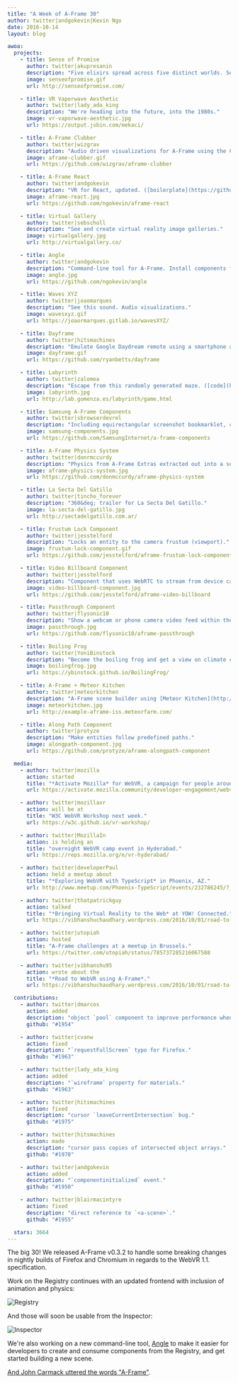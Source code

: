 ```yaml
---
title: "A Week of A-Frame 30"
author: twitter|andgokevin|Kevin Ngo
date: 2016-10-14
layout: blog

awoa:
  projects:
    - title: Sense of Promise
      author: twitter|akupresanin
      description: "Five elixirs spread across five distinct worlds. See them before they are purchased off the block chain and disappear forever."
      image: senseofpromise.gif
      url: http://senseofpromise.com/

    - title: VR Vaporwave Aesthetic
      author: twitter|lady_ada_king
      description: "We're heading into the future, into the 1980s."
      image: vr-vaporwave-aesthetic.jpg
      url: https://output.jsbin.com/mekaci/

    - title: A-Frame Clubber
      author: twitter|wizgrav
      description: "Audio driven visualizations for A-Frame using the Clubber rhythm analysis library."
      image: aframe-clubber.gif
      url: https://github.com/wizgrav/aframe-clubber

    - title: A-Frame React
      author: twitter|andgokevin
      description: "VR for React, updated. ([boilerplate](https://github.com/ngokevin/aframe-react-boilerplate))"
      image: aframe-react.jpg
      url: https://github.com/ngokevin/aframe-react

    - title: Virtual Gallery
      author: twitter|sebscholl
      description: "See and create virtual reality image galleries."
      image: virtualgallery.jpg
      url: http://virtualgallery.co/

    - title: Angle
      author: twitter|andgokevin
      description: "Command-line tool for A-Frame. Install components from the Registry, and quickly get started with component and scene scaffolding templates."
      image: angle.jpg
      url: https://github.com/ngokevin/angle

    - title: Waves XYZ
      author: twitter|joaomarques
      description: "See this sound. Audio visualizations."
      image: wavesxyz.gif
      url: https://joaormarques.gitlab.io/wavesXYZ/

    - title: Dayframe
      author: twitter|hitsmachines
      description: "Emulate Google Daydream remote using a smartphone and WebSockets."
      image: dayframe.gif
      url: https://github.com/ryanbetts/dayframe

    - title: Labyrinth
      author: twitter|zalomea
      description: "Escape from this randomly generated maze. ([code](https://github.com/zalomea/aframe-labyrinth)"
      image: labyrinth.jpg
      url: http://lab.gomenza.es/labyrinth/game.html

    - title: Samsung A-Frame Components
      author: twitter|sbrowserdevrel
      description: "Including equirectangular screenshot bookmarklet, clone, curves, follow, ocean plane."
      image: samsung-components.jpg
      url: https://github.com/SamsungInternet/a-frame-components

    - title: A-Frame Physics System
      author: twitter|donrmccurdy
      description: "Physics from A-Frame Extras extracted out into a separate project."
      image: aframe-physics-system.jpg
      url: https://github.com/donmccurdy/aframe-physics-system

    - title: La Secta Del Gatillo
      author: twitter|tincho_forever
      description: "360&deg; trailer for La Secta Del Gatillo."
      image: la-secta-del-gatillo.jpg
      url: http://sectadelgatillo.com.ar/

    - title: Frustum Lock Component
      author: twitter|jesstelford
      description: "Locks an entity to the camera frustum (viewport)."
      image: frustum-lock-component.gif
      url: https://github.com/jesstelford/aframe-frustum-lock-component

    - title: Video Billboard Component
      author: twitter|jesstelford
      description: "Component that uses WebRTC to stream from device camera onto a plane in the scene."
      image: video-billboard-component.jpg
      url: https://github.com/jesstelford/aframe-video-billboard

    - title: Passthrough Component
      author: twitter|flysonic10
      description: "Show a webcam or phone camera video feed within the scene."
      image: passthrough.jpg
      url: https://github.com/flysonic10/aframe-passthrough

    - title: Boiling Frog
      author: twitter|YoniBinstock
      description: "Become the boiling frog and get a view on climate change."
      image: boilingfrog.jpg
      url: https://ybinstock.github.io/BoilingFrog/

    - title: A-Frame + Meteor Kitchen
      author: twitter|meteorkitchen
      description: "A-Frame scene builder using [Meteor Kitchen](http://www.meteorkitchen.com/). ([code](http://example-aframe-iss.meteorfarm.com/))"
      image: meteorkitchen.jpg
      url: http://example-aframe-iss.meteorfarm.com/

    - title: Along Path Component
      author: twitter|protyze
      description: "Make entities follow predefined paths."
      image: alongpath-component.jpg
      url: https://github.com/protyze/aframe-alongpath-component

  media:
    - author: twitter|mozilla
      action: started
      title: "*Activate Mozilla* for WebVR, a campaign for people around the world to spread WebVR."
      url: https://activate.mozilla.community/developer-engagement/webvr-camp/

    - author: twitter|mozillavr
      action: will be at
      title: "W3C WebVR Workshop next week."
      url: https://w3c.github.io/vr-workshop/

    - author: twitter|MozillaIn
      action: is holding an
      title: "overnight WebVR camp event in Hyderabad."
      url: https://reps.mozilla.org/e/vr-hyderabad/

    - author: twitter|developerPaul
      action: held a meetup about
      title: "*Exploring WebVR with TypeScript* in Phoenix, AZ."
      url: http://www.meetup.com/Phoenix-TypeScript/events/232786245/?_af=event&_af_eid=232786245

    - author: twitter|thatpatrickguy
      action: talked
      title: "*Bringing Virtual Reality to the Web* at YOW! Connected."
      url: https://vibhanshuchaudhary.wordpress.com/2016/10/01/road-to-webvr-using-mozvr-a-frame/

    - author: twitter|utopiah
      action: hosted
      title: "A-Frame challenges at a meetup in Brussels."
      url: https://twitter.com/utopiah/status/785737285216067588

    - author: twitter|vibhanshu95
      action: wrote about the
      title: "*Road to WebVR using A-Frame*."
      url: https://vibhanshuchaudhary.wordpress.com/2016/10/01/road-to-webvr-using-mozvr-a-frame/

  contributions:
    - author: twitter|dmarcos
      action: added
      description: "object `pool` component to improve performance when reusing entities."
      github: "#1954"

    - author: twitter|cvanw
      action: fixed
      description: "`requestFullScreen` typo for Firefox."
      github: "#1963"

    - author: twitter|lady_ada_king
      action: added
      description: "`wireframe` property for materials."
      github: "#1963"

    - author: twitter|hitsmachines
      action: fixed
      description: "cursor `leaveCurrentIntersection` bug."
      github: "#1975"

    - author: twitter|hitsmachines
      action: made
      description: "cursor pass copies of intersected object arrays."
      github: "#1978"

    - author: twitter|andgokevin
      action: added
      description: "`componentinitialized` event."
      github: "#1950"

    - author: twitter|blairmacintyre
      action: fixed
      description: "direct reference to `<a-scene>`."
      github: "#1955"

  stars: 3664
---
```


The big 30! We released A-Frame v0.3.2 to handle some breaking changes in
nightly builds of Firefox and Chromium in regards to the WebVR 1.1.
specification.

Work on the Registry continues with an updated frontend with inclusion of
animation and physics:

![Registry](/images/awoa/registrypage.jpg)

And those will soon be usable from the Inspector:

![Inspector](/images/awoa/inspector-registry-preview.gif)

We're also working on a new command-line tool,
[Angle](https://github.com/ngokevin/angle) to make it easier for developers to
create and consume components from the Registry, and get started building a new
scene.

[And John Carmack uttered the words "A-Frame"](https://youtu.be/zlxyjx3bJ28?t=14m40s).
